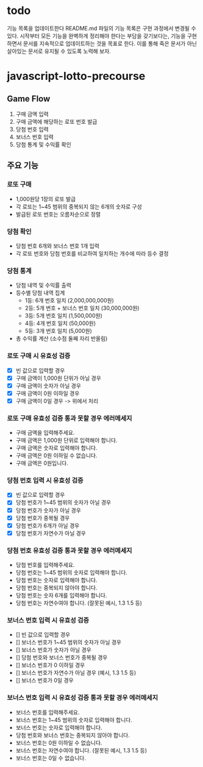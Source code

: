 # todo

기능 목록을 업데이트한다
README.md 파일의 기능 목록은 구현 과정에서 변경될 수 있다. 시작부터 모든 기능을 완벽하게 정리해야 한다는 부담을 갖기보다는, 기능을 구현하면서 문서를 지속적으로 업데이트하는 것을 목표로 한다. 이를 통해 죽은 문서가 아닌 살아있는 문서로 유지될 수 있도록 노력해 보자.

# javascript-lotto-precourse

## Game Flow

1. 구매 금액 입력
2. 구매 금액에 해당하는 로또 번호 발급
3. 당첨 번호 입력
4. 보너스 번호 입력
5. 당첨 통계 및 수익률 확인

## 주요 기능

### 로또 구매

- 1,000원당 1장의 로또 발급
- 각 로또는 1~45 범위의 중복되지 않는 6개의 숫자로 구성
- 발급된 로또 번호는 오름차순으로 정렬

### 당첨 확인

- 당첨 번호 6개와 보너스 번호 1개 입력
- 각 로또 번호와 당첨 번호를 비교하여 일치하는 개수에 따라 등수 결정

### 당첨 통계

- 당첨 내역 및 수익률 출력
- 등수별 당첨 내역 집계
  - 1등: 6개 번호 일치 (2,000,000,000원)
  - 2등: 5개 번호 + 보너스 번호 일치 (30,000,000원)
  - 3등: 5개 번호 일치 (1,500,000원)
  - 4등: 4개 번호 일치 (50,000원)
  - 5등: 3개 번호 일치 (5,000원)
- 총 수익률 계산 (소수점 둘째 자리 반올림)

### 로또 구매 시 유효성 검증

- [x] 빈 값으로 입력할 경우
- [x] 구매 금액이 1,000원 단위가 아닐 경우
- [x] 구매 금액이 숫자가 아닐 경우
- [x] 구매 금액이 0원 이하일 경우
- [x] 구매 금액이 0일 경우 -> 위에서 처리

### 로또 구매 유효성 검증 통과 못할 경우 에러메세지

- 구매 금액을 입력해주세요.
- 구매 금액은 1,000원 단위로 입력해야 합니다.
- 구매 금액은 숫자로 입력해야 합니다.
- 구매 금액은 0원 이하일 수 없습니다.
- 구매 금액은 0원입니다.

### 당첨 번호 입력 시 유효성 검증

- [x] 빈 값으로 입력할 경우
- [x] 당첨 번호가 1~45 범위의 숫자가 아닐 경우
- [x] 당첨 번호가 숫자가 아닐 경우
- [x] 당첨 번호가 중복될 경우
- [x] 당첨 번호가 6개가 아닐 경우
- [x] 당첨 번호가 자연수가 아닐 경우

### 당첨 번호 유효성 검증 통과 못할 경우 에러메세지

- 당첨 번호를 입력해주세요.
- 당첨 번호는 1~45 범위의 숫자로 입력해야 합니다.
- 당첨 번호는 숫자로 입력해야 합니다.
- 당첨 번호는 중복되지 않아야 합니다.
- 당첨 번호는 숫자 6개를 입력해야 합니다.
- 당첨 번호는 자연수여야 합니다. (잘못된 예시, 1.3 1.5 등)

### 보너스 번호 입력 시 유효성 검증

- [] 빈 값으로 입력할 경우
- [] 보너스 번호가 1~45 범위의 숫자가 아닐 경우
- [] 보너스 번호가 숫자가 아닐 경우
- [] 당첨 번호와 보너스 번호가 중복될 경우
- [] 보너스 번호가 0 이하일 경우
- [] 보너스 번호가 자연수가 아닐 경우 (예시, 1.3 1.5 등)
- [] 보너스 번호가 0일 경우

### 보너스 번호 입력 시 유효성 검증 통과 못할 경우 에러메세지

- 보너스 번호를 입력해주세요.
- 보너스 번호는 1~45 범위의 숫자로 입력해야 합니다.
- 보너스 번호는 숫자로 입력해야 합니다.
- 당첨 번호와 보너스 번호는 중복되지 않아야 합니다.
- 보너스 번호는 0원 이하일 수 없습니다.
- 보너스 번호는 자연수여야 합니다. (잘못된 예시, 1.3 1.5 등)
- 보너스 번호는 0일 수 없습니다.

